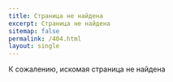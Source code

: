 ```yaml
---
title: Страница не найдена
excerpt: Страница не найдена
sitemap: false
permalink: /404.html
layout: single
---
```


К сожалению, искомая страница не найдена

<script>
  var GOOG_FIXURL_LANG = 'ru';
  var GOOG_FIXURL_SITE = '{{ site.url }}'
</script>
<script src="https://linkhelp.clients.google.com/tbproxy/lh/wm/fixurl.js">
</script>

